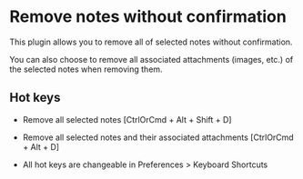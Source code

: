 # Remove notes without confirmation

This plugin allows you to remove all of selected notes without confirmation.

You can also choose to remove all associated attachments (images, etc.) of the selected notes when removing them.

## Hot keys

- Remove all selected notes [CtrlOrCmd + Alt + Shift + D]

- Remove all selected notes and their associated attachments [CtrlOrCmd + Alt + D]

- All hot keys are changeable in Preferences > Keyboard Shortcuts

